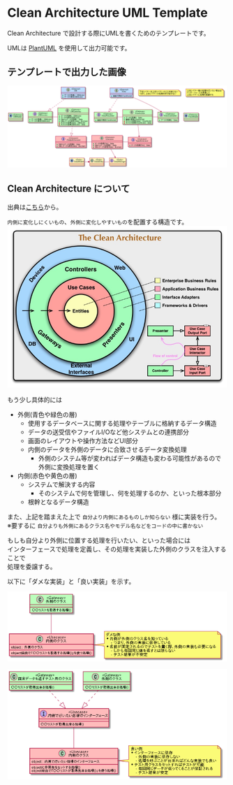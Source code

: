 Clean Architecture UML Template
================================================================================

Clean Architecture で設計する際にUMLを書くためのテンプレートです。

UMLは [PlantUML](http://plantuml.com/) を使用して出力可能です。

テンプレートで出力した画像
--------------------------------------------------------------------------------

![ClassSpec](./class-specification.png)


Clean Architecture について
--------------------------------------------------------------------------------

出典は[こちら](https://8thlight.com/blog/uncle-bob/2012/08/13/the-clean-architecture.html)から。

`内側に変化しにくいもの`、`外側に変化しやすいもの`を配置する構造です。  
![Layer](./CleanArchitecture-layer.jpg)

もう少し具体的には  

* 外側(青色や緑色の層)
    - 使用するデータベースに関する処理やテーブルに格納するデータ構造
    - データの送受信やファイルI/Oなど他システムとの連携部分
    - 画面のレイアウトや操作方法などUI部分
    - 内側のデータを外側のデータに合致させるデータ変換処理
        - 外側のシステム等が変わればデータ構造も変わる可能性があるので外側に変換処理を置く
* 内側(赤色や黄色の層)
    - システムで解決する内容
        - そのシステムで何を管理し、何を処理するのか、といった根本部分
    - 根幹となるデータ構造

また、上記を踏まえた上で `自分より内側にあるものしか知らない` 様に実装を行う。  
※要するに `自分よりも外側にあるクラス名やモデル名などをコードの中に書かない`

もしも自分より外側に位置する処理を行いたい、といった場合には  
インターフェースで処理を定義し、その処理を実装した外側のクラスを注入することで  
処理を委譲する。  

以下に「ダメな実装」と「良い実装」を示す。  

![NG](./ng.png)  

![OK](./ok.png)  

